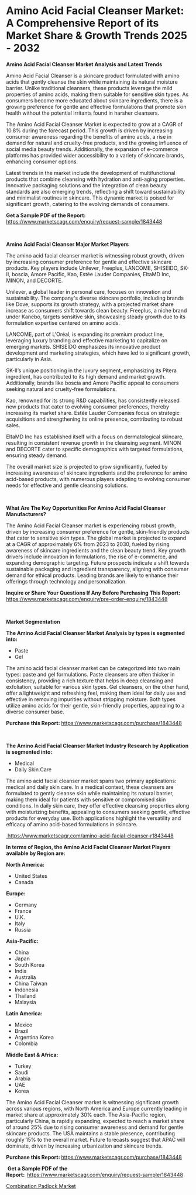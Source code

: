 <p><h1>Amino Acid Facial Cleanser Market: A Comprehensive Report of its Market Share & Growth Trends 2025 - 2032</h1></p><p><strong>Amino Acid Facial Cleanser Market Analysis and Latest Trends</strong></p>
<p><p>Amino Acid Facial Cleanser is a skincare product formulated with amino acids that gently cleanse the skin while maintaining its natural moisture barrier. Unlike traditional cleansers, these products leverage the mild properties of amino acids, making them suitable for sensitive skin types. As consumers become more educated about skincare ingredients, there is a growing preference for gentle and effective formulations that promote skin health without the potential irritants found in harsher cleansers.</p><p>The Amino Acid Facial Cleanser Market is expected to grow at a CAGR of 10.8% during the forecast period. This growth is driven by increasing consumer awareness regarding the benefits of amino acids, a rise in demand for natural and cruelty-free products, and the growing influence of social media beauty trends. Additionally, the expansion of e-commerce platforms has provided wider accessibility to a variety of skincare brands, enhancing consumer options.</p><p>Latest trends in the market include the development of multifunctional products that combine cleansing with hydration and anti-aging properties. Innovative packaging solutions and the integration of clean beauty standards are also emerging trends, reflecting a shift toward sustainability and minimalist routines in skincare. This dynamic market is poised for significant growth, catering to the evolving demands of consumers.</p></p>
<p><strong>Get a Sample PDF of the Report:&nbsp;</strong> <a href="https://www.marketscagr.com/enquiry/request-sample/1843448?utm_campaign=2003&utm_medium=2&utm_source=Github&utm_content=ia&utm_term=09022025&utm_id=amino-acid-facial-cleanser">https://www.marketscagr.com/enquiry/request-sample/1843448</a></p>
<p>&nbsp;</p>
<p><strong>Amino Acid Facial Cleanser Major Market Players</strong></p>
<p><p>The amino acid facial cleanser market is witnessing robust growth, driven by increasing consumer preference for gentle and effective skincare products. Key players include Unilever, Freeplus, LANCOME, SHISEIDO, SK-II, boscia, Amore Pacific, Kao, Estée Lauder Companies, EltaMD Inc, MINON, and DECORTE. </p><p>Unilever, a global leader in personal care, focuses on innovation and sustainability. The company's diverse skincare portfolio, including brands like Dove, supports its growth strategy, with a projected market share increase as consumers shift towards clean beauty. Freeplus, a niche brand under Kanebo, targets sensitive skin, showcasing steady growth due to its formulation expertise centered on amino acids.</p><p>LANCOME, part of L'Oréal, is expanding its premium product line, leveraging luxury branding and effective marketing to capitalize on emerging markets. SHISEIDO emphasizes its innovative product development and marketing strategies, which have led to significant growth, particularly in Asia.</p><p>SK-II’s unique positioning in the luxury segment, emphasizing its Pitera ingredient, has contributed to its high demand and market growth. Additionally, brands like boscia and Amore Pacific appeal to consumers seeking natural and cruelty-free formulations.</p><p>Kao, renowned for its strong R&D capabilities, has consistently released new products that cater to evolving consumer preferences, thereby increasing its market share. Estée Lauder Companies focus on strategic acquisitions and strengthening its online presence, contributing to robust sales.</p><p>EltaMD Inc has established itself with a focus on dermatological skincare, resulting in consistent revenue growth in the cleansing segment. MINON and DECORTE cater to specific demographics with targeted formulations, ensuring steady demand.</p><p>The overall market size is projected to grow significantly, fueled by increasing awareness of skincare ingredients and the preference for amino acid-based products, with numerous players adapting to evolving consumer needs for effective and gentle cleansing solutions.</p></p>
<p>&nbsp;</p>
<p><strong>What Are The Key Opportunities For Amino Acid Facial Cleanser Manufacturers?</strong></p>
<p><p>The Amino Acid Facial Cleanser market is experiencing robust growth, driven by increasing consumer preference for gentle, skin-friendly products that cater to sensitive skin types. The global market is projected to expand at a CAGR of approximately 6% from 2023 to 2030, fueled by rising awareness of skincare ingredients and the clean beauty trend. Key growth drivers include innovation in formulations, the rise of e-commerce, and expanding demographic targeting. Future prospects indicate a shift towards sustainable packaging and ingredient transparency, aligning with consumer demand for ethical products. Leading brands are likely to enhance their offerings through technology and personalization.</p></p>
<p><strong>Inquire or Share Your Questions If Any Before Purchasing This Report:</strong> <a href="https://www.marketscagr.com/enquiry/pre-order-enquiry/1843448?utm_campaign=2003&utm_medium=2&utm_source=Github&utm_content=ia&utm_term=09022025&utm_id=amino-acid-facial-cleanser">https://www.marketscagr.com/enquiry/pre-order-enquiry/1843448</a></p>
<p>&nbsp;</p>
<p><strong>Market Segmentation</strong></p>
<p><strong>The Amino Acid Facial Cleanser Market Analysis by types is segmented into:</strong></p>
<p><ul><li>Paste</li><li>Gel</li></ul></p>
<p><p>The amino acid facial cleanser market can be categorized into two main types: paste and gel formulations. Paste cleansers are often thicker in consistency, providing a rich texture that helps in deep cleansing and exfoliation, suitable for various skin types. Gel cleansers, on the other hand, offer a lightweight and refreshing feel, making them ideal for daily use and effective in removing impurities without stripping moisture. Both types utilize amino acids for their gentle, skin-friendly properties, appealing to a diverse consumer base.</p></p>
<p><strong>Purchase this Report:&nbsp;</strong><a href="https://www.marketscagr.com/purchase/1843448?utm_campaign=2003&utm_medium=2&utm_source=Github&utm_content=ia&utm_term=09022025&utm_id=amino-acid-facial-cleanser">https://www.marketscagr.com/purchase/1843448</a></p>
<p>&nbsp;</p>
<p><strong>The Amino Acid Facial Cleanser Market Industry Research by Application is segmented into:</strong></p>
<p><ul><li>Medical</li><li>Daily Skin Care</li></ul></p>
<p><p>The amino acid facial cleanser market spans two primary applications: medical and daily skin care. In a medical context, these cleansers are formulated to gently cleanse skin while maintaining its natural barrier, making them ideal for patients with sensitive or compromised skin conditions. In daily skin care, they offer effective cleansing properties along with moisturizing benefits, appealing to consumers seeking gentle, effective products for everyday use. Both applications highlight the versatility and efficacy of amino acid-based formulations in skincare.</p></p>
<p><a href="https://www.marketscagr.com/amino-acid-facial-cleanser-r1843448?utm_campaign=2003&utm_medium=2&utm_source=Github&utm_content=ia&utm_term=09022025&utm_id=amino-acid-facial-cleanser">&nbsp;https://www.marketscagr.com/amino-acid-facial-cleanser-r1843448</a></p>
<p><strong>In terms of Region, the Amino Acid Facial Cleanser Market Players available by Region are:</strong></p>
<p>
    <p> <strong> North America: </strong>
        <ul>
            <li>United States</li>
            <li>Canada</li>
        </ul>
        </p> 
    <p> <strong> Europe: </strong>
        <ul>
            <li>Germany</li>
            <li>France</li>
            <li>U.K.</li>
            <li>Italy</li>
            <li>Russia</li>
        </ul>
        </p> 
    <p> <strong> Asia-Pacific: </strong>
        <ul>
            <li>China</li>
            <li>Japan</li>
            <li>South Korea</li>
            <li>India</li>
            <li>Australia</li>
            <li>China Taiwan</li>
            <li>Indonesia</li>
            <li>Thailand</li>
            <li>Malaysia</li>
        </ul>
        </p> 
    <p> <strong> Latin America: </strong>
        <ul>
            <li>Mexico</li>
            <li>Brazil</li>
            <li>Argentina Korea</li>
            <li>Colombia</li>
        </ul>
        </p> 
    <p> <strong> Middle East & Africa: </strong>
        <ul>
            <li>Turkey</li>
            <li>Saudi</li>
            <li>Arabia</li>
            <li>UAE</li>
            <li>Korea</li>
        </ul>
    </p>
    </p>
<p><p>The Amino Acid Facial Cleanser market is witnessing significant growth across various regions, with North America and Europe currently leading in market share at approximately 30% each. The Asia-Pacific region, particularly China, is rapidly expanding, expected to reach a market share of around 25% due to rising consumer awareness and demand for gentle skincare products. The USA maintains a stable presence, contributing roughly 15% to the overall market. Future forecasts suggest that APAC will dominate, driven by increasing urbanization and skincare trends.</p></p>
<p><strong>Purchase this Report: </strong><a href="https://www.marketscagr.com/purchase/1843448?utm_campaign=2003&utm_medium=2&utm_source=Github&utm_content=ia&utm_term=09022025&utm_id=amino-acid-facial-cleanser">https://www.marketscagr.com/purchase/1843448</a></p>
<p>&nbsp;<strong>Get a Sample PDF of the Report:&nbsp;&nbsp;</strong><a href="https://www.marketscagr.com/enquiry/request-sample/1843448?utm_campaign=2003&utm_medium=2&utm_source=Github&utm_content=ia&utm_term=09022025&utm_id=amino-acid-facial-cleanser">https://www.marketscagr.com/enquiry/request-sample/1843448</a></p>
<p><strong></strong></p>
<p><p><a href="https://github.com/mauripalmi/Market-Research-Report-List-6/blob/main/combination-padlock-market.md?utm_campaign=2003&utm_medium=2&utm_source=Github&utm_content=ia&utm_term=09022025&utm_id=amino-acid-facial-cleanser">Combination Padlock Market</a></p></p>